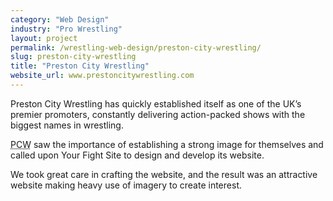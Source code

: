 ```yaml
---
category: "Web Design"
industry: "Pro Wrestling"
layout: project
permalink: /wrestling-web-design/preston-city-wrestling/
slug: preston-city-wrestling
title: "Preston City Wrestling"
website_url: www.prestoncitywrestling.com
---
```

<p>Preston City Wrestling has quickly established itself as one of the UK’s premier promoters, constantly delivering action-packed shows with the biggest names in wrestling.</p>
<p><abbr class="initialism" title="Preston City Wrestling">PCW</abbr> saw the importance of establishing a strong image for themselves and called upon Your Fight Site to design and develop its website.</p>
<p>We took great care in crafting the website, and the result was an attractive website making heavy use of imagery to create interest.</p>
